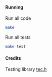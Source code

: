 #### Running

Run all code
```bash
make
```

Run all tests
```bash
make test
```

#### Credits
Testing library [tec.h](https://github.com/ShashwatAgrawal20/tec.h)

